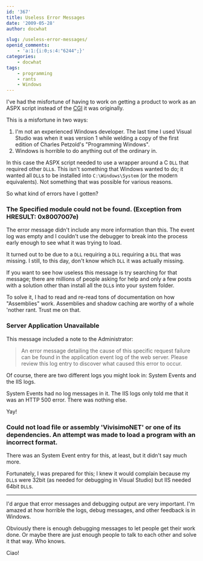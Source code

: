 ```yaml
---
id: '367'
title: Useless Error Messages
date: '2009-05-28'
author: docwhat

slug: /useless-error-messages/
openid_comments:
    - 'a:1:{i:0;s:4:"6244";}'
categories:
    - docwhat
tags:
    - programming
    - rants
    - Windows
---
```


I've had the misfortune of having to work on getting a product to work as an
ASPX script instead of the
[CGI](https://en.wikipedia.org/wiki/Common_Gateway_Interface<Paste>) it was
originally.

This is a misfortune in two ways:

1.  I'm not an experienced Windows developer. The last time I used Visual
    Studio was when it was version 1 while welding a copy of the first edition
    of Charles Petzold's "Programming Windows".
2.  Windows is horrible to do anything out of the ordinary in.

<!-- more -->

In this case the ASPX script needed to use a wrapper around a C `DLL` that
required other `DLL`s. This isn't something that Windows wanted to do; it
wanted all `DLL`s to be installed into `C:\Windows\System` (or the modern
equivalents). Not something that was possible for various reasons.

So what kind of errors have I gotten?

### The Specified module could not be found. (Exception from HRESULT: 0x8007007e)

The error message didn't include any more information than this. The event log
was empty and I couldn't use the debugger to break into the process early
enough to see what it was trying to load.

It turned out to be due to a `DLL` requiring a `DLL` requiring a `DLL` that
was missing. I still, to this day, don't know which `DLL` it was actually
missing.

If you want to see how useless this message is try searching for that message;
there are millions of people asking for help and only a few posts with a
solution other than install all the `DLL`s into your system folder.

To solve it, I had to read and re-read tons of documentation on how
"Assemblies" work. Assemblies and shadow caching are worthy of a whole 'nother
rant. Trust me on that.

### Server Application Unavailable

This message included a note to the Administrator:

> An error message detailing the cause of this specific request failure can be
> found in the application event log of the web server. Please review this log
> entry to discover what caused this error to occur.

Of course, there are two different logs you might look in: System Events and
the IIS logs.

System Events had no log messages in it. The IIS logs only told me that it was
an HTTP 500 error. There was nothing else.

Yay!

### Could not load file or assembly 'VivisimoNET' or one of its dependencies. An attempt was made to load a program with an incorrect format.

There was an System Event entry for this, at least, but it didn't say much
more.

Fortunately, I was prepared for this; I knew it would complain because my
`DLL`s were 32bit (as needed for debugging in Visual Studio) but IIS needed
64bit `DLL`s.

---

I'd argue that error messages and debugging output are very important. I'm
amazed at how horrible the logs, debug messages, and other feedback is in
Windows.

Obviously there is enough debugging messages to let people get their work
done. Or maybe there are just enough people to talk to each other and solve it
that way. Who knows.

Ciao!
